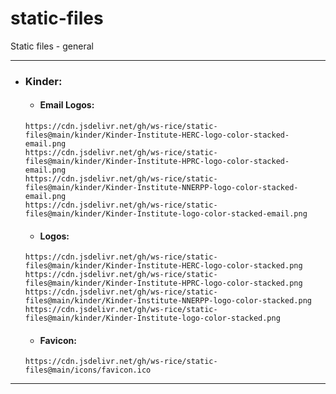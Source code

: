 # static-files
Static files - general

--------------
- ### Kinder:
  - #### Email Logos:
  ```
  https://cdn.jsdelivr.net/gh/ws-rice/static-files@main/kinder/Kinder-Institute-HERC-logo-color-stacked-email.png
  https://cdn.jsdelivr.net/gh/ws-rice/static-files@main/kinder/Kinder-Institute-HPRC-logo-color-stacked-email.png
  https://cdn.jsdelivr.net/gh/ws-rice/static-files@main/kinder/Kinder-Institute-NNERPP-logo-color-stacked-email.png
  https://cdn.jsdelivr.net/gh/ws-rice/static-files@main/kinder/Kinder-Institute-logo-color-stacked-email.png
  ```
  - #### Logos:
  ```
  https://cdn.jsdelivr.net/gh/ws-rice/static-files@main/kinder/Kinder-Institute-HERC-logo-color-stacked.png
  https://cdn.jsdelivr.net/gh/ws-rice/static-files@main/kinder/Kinder-Institute-HPRC-logo-color-stacked.png
  https://cdn.jsdelivr.net/gh/ws-rice/static-files@main/kinder/Kinder-Institute-NNERPP-logo-color-stacked.png
  https://cdn.jsdelivr.net/gh/ws-rice/static-files@main/kinder/Kinder-Institute-logo-color-stacked.png
  ```
  - #### Favicon:
  ```
  https://cdn.jsdelivr.net/gh/ws-rice/static-files@main/icons/favicon.ico
  ```
---------------
